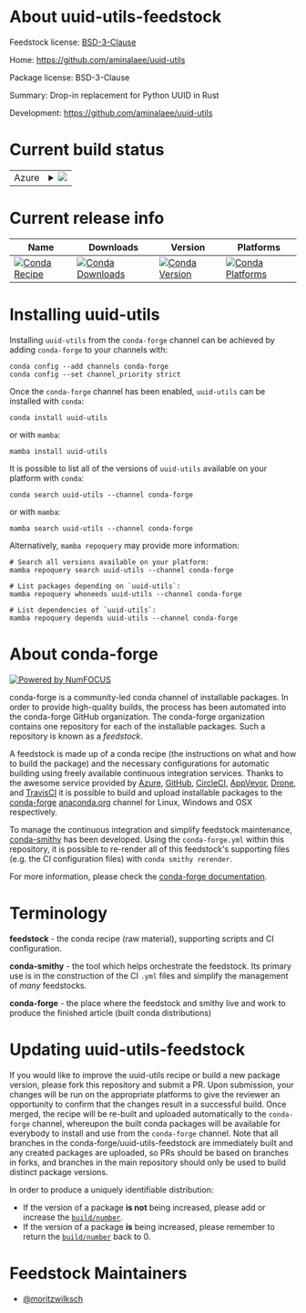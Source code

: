 About uuid-utils-feedstock
==========================

Feedstock license: [BSD-3-Clause](https://github.com/conda-forge/uuid-utils-feedstock/blob/main/LICENSE.txt)

Home: https://github.com/aminalaee/uuid-utils

Package license: BSD-3-Clause

Summary: Drop-in replacement for Python UUID in Rust

Development: https://github.com/aminalaee/uuid-utils

Current build status
====================


<table>
    
  <tr>
    <td>Azure</td>
    <td>
      <details>
        <summary>
          <a href="https://dev.azure.com/conda-forge/feedstock-builds/_build/latest?definitionId=20771&branchName=main">
            <img src="https://dev.azure.com/conda-forge/feedstock-builds/_apis/build/status/uuid-utils-feedstock?branchName=main">
          </a>
        </summary>
        <table>
          <thead><tr><th>Variant</th><th>Status</th></tr></thead>
          <tbody><tr>
              <td>linux_64_is_python_mintruepython3.10.____cpython</td>
              <td>
                <a href="https://dev.azure.com/conda-forge/feedstock-builds/_build/latest?definitionId=20771&branchName=main">
                  <img src="https://dev.azure.com/conda-forge/feedstock-builds/_apis/build/status/uuid-utils-feedstock?branchName=main&jobName=linux&configuration=linux%20linux_64_is_python_mintruepython3.10.____cpython" alt="variant">
                </a>
              </td>
            </tr><tr>
              <td>linux_aarch64_is_python_mintruepython3.10.____cpython</td>
              <td>
                <a href="https://dev.azure.com/conda-forge/feedstock-builds/_build/latest?definitionId=20771&branchName=main">
                  <img src="https://dev.azure.com/conda-forge/feedstock-builds/_apis/build/status/uuid-utils-feedstock?branchName=main&jobName=linux&configuration=linux%20linux_aarch64_is_python_mintruepython3.10.____cpython" alt="variant">
                </a>
              </td>
            </tr><tr>
              <td>linux_ppc64le_is_python_mintruepython3.10.____cpython</td>
              <td>
                <a href="https://dev.azure.com/conda-forge/feedstock-builds/_build/latest?definitionId=20771&branchName=main">
                  <img src="https://dev.azure.com/conda-forge/feedstock-builds/_apis/build/status/uuid-utils-feedstock?branchName=main&jobName=linux&configuration=linux%20linux_ppc64le_is_python_mintruepython3.10.____cpython" alt="variant">
                </a>
              </td>
            </tr><tr>
              <td>osx_64_is_python_mintruepython3.10.____cpython</td>
              <td>
                <a href="https://dev.azure.com/conda-forge/feedstock-builds/_build/latest?definitionId=20771&branchName=main">
                  <img src="https://dev.azure.com/conda-forge/feedstock-builds/_apis/build/status/uuid-utils-feedstock?branchName=main&jobName=osx&configuration=osx%20osx_64_is_python_mintruepython3.10.____cpython" alt="variant">
                </a>
              </td>
            </tr><tr>
              <td>osx_arm64_is_python_mintruepython3.10.____cpython</td>
              <td>
                <a href="https://dev.azure.com/conda-forge/feedstock-builds/_build/latest?definitionId=20771&branchName=main">
                  <img src="https://dev.azure.com/conda-forge/feedstock-builds/_apis/build/status/uuid-utils-feedstock?branchName=main&jobName=osx&configuration=osx%20osx_arm64_is_python_mintruepython3.10.____cpython" alt="variant">
                </a>
              </td>
            </tr><tr>
              <td>win_64_is_python_mintruepython3.10.____cpython</td>
              <td>
                <a href="https://dev.azure.com/conda-forge/feedstock-builds/_build/latest?definitionId=20771&branchName=main">
                  <img src="https://dev.azure.com/conda-forge/feedstock-builds/_apis/build/status/uuid-utils-feedstock?branchName=main&jobName=win&configuration=win%20win_64_is_python_mintruepython3.10.____cpython" alt="variant">
                </a>
              </td>
            </tr>
          </tbody>
        </table>
      </details>
    </td>
  </tr>
</table>

Current release info
====================

| Name | Downloads | Version | Platforms |
| --- | --- | --- | --- |
| [![Conda Recipe](https://img.shields.io/badge/recipe-uuid--utils-green.svg)](https://anaconda.org/conda-forge/uuid-utils) | [![Conda Downloads](https://img.shields.io/conda/dn/conda-forge/uuid-utils.svg)](https://anaconda.org/conda-forge/uuid-utils) | [![Conda Version](https://img.shields.io/conda/vn/conda-forge/uuid-utils.svg)](https://anaconda.org/conda-forge/uuid-utils) | [![Conda Platforms](https://img.shields.io/conda/pn/conda-forge/uuid-utils.svg)](https://anaconda.org/conda-forge/uuid-utils) |

Installing uuid-utils
=====================

Installing `uuid-utils` from the `conda-forge` channel can be achieved by adding `conda-forge` to your channels with:

```
conda config --add channels conda-forge
conda config --set channel_priority strict
```

Once the `conda-forge` channel has been enabled, `uuid-utils` can be installed with `conda`:

```
conda install uuid-utils
```

or with `mamba`:

```
mamba install uuid-utils
```

It is possible to list all of the versions of `uuid-utils` available on your platform with `conda`:

```
conda search uuid-utils --channel conda-forge
```

or with `mamba`:

```
mamba search uuid-utils --channel conda-forge
```

Alternatively, `mamba repoquery` may provide more information:

```
# Search all versions available on your platform:
mamba repoquery search uuid-utils --channel conda-forge

# List packages depending on `uuid-utils`:
mamba repoquery whoneeds uuid-utils --channel conda-forge

# List dependencies of `uuid-utils`:
mamba repoquery depends uuid-utils --channel conda-forge
```


About conda-forge
=================

[![Powered by
NumFOCUS](https://img.shields.io/badge/powered%20by-NumFOCUS-orange.svg?style=flat&colorA=E1523D&colorB=007D8A)](https://numfocus.org)

conda-forge is a community-led conda channel of installable packages.
In order to provide high-quality builds, the process has been automated into the
conda-forge GitHub organization. The conda-forge organization contains one repository
for each of the installable packages. Such a repository is known as a *feedstock*.

A feedstock is made up of a conda recipe (the instructions on what and how to build
the package) and the necessary configurations for automatic building using freely
available continuous integration services. Thanks to the awesome service provided by
[Azure](https://azure.microsoft.com/en-us/services/devops/), [GitHub](https://github.com/),
[CircleCI](https://circleci.com/), [AppVeyor](https://www.appveyor.com/),
[Drone](https://cloud.drone.io/welcome), and [TravisCI](https://travis-ci.com/)
it is possible to build and upload installable packages to the
[conda-forge](https://anaconda.org/conda-forge) [anaconda.org](https://anaconda.org/)
channel for Linux, Windows and OSX respectively.

To manage the continuous integration and simplify feedstock maintenance,
[conda-smithy](https://github.com/conda-forge/conda-smithy) has been developed.
Using the ``conda-forge.yml`` within this repository, it is possible to re-render all of
this feedstock's supporting files (e.g. the CI configuration files) with ``conda smithy rerender``.

For more information, please check the [conda-forge documentation](https://conda-forge.org/docs/).

Terminology
===========

**feedstock** - the conda recipe (raw material), supporting scripts and CI configuration.

**conda-smithy** - the tool which helps orchestrate the feedstock.
                   Its primary use is in the construction of the CI ``.yml`` files
                   and simplify the management of *many* feedstocks.

**conda-forge** - the place where the feedstock and smithy live and work to
                  produce the finished article (built conda distributions)


Updating uuid-utils-feedstock
=============================

If you would like to improve the uuid-utils recipe or build a new
package version, please fork this repository and submit a PR. Upon submission,
your changes will be run on the appropriate platforms to give the reviewer an
opportunity to confirm that the changes result in a successful build. Once
merged, the recipe will be re-built and uploaded automatically to the
`conda-forge` channel, whereupon the built conda packages will be available for
everybody to install and use from the `conda-forge` channel.
Note that all branches in the conda-forge/uuid-utils-feedstock are
immediately built and any created packages are uploaded, so PRs should be based
on branches in forks, and branches in the main repository should only be used to
build distinct package versions.

In order to produce a uniquely identifiable distribution:
 * If the version of a package **is not** being increased, please add or increase
   the [``build/number``](https://docs.conda.io/projects/conda-build/en/latest/resources/define-metadata.html#build-number-and-string).
 * If the version of a package **is** being increased, please remember to return
   the [``build/number``](https://docs.conda.io/projects/conda-build/en/latest/resources/define-metadata.html#build-number-and-string)
   back to 0.

Feedstock Maintainers
=====================

* [@moritzwilksch](https://github.com/moritzwilksch/)

